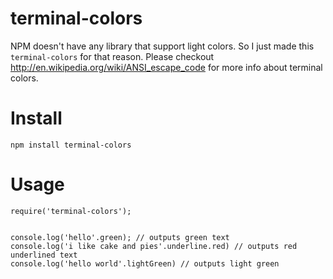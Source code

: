 terminal-colors
===============

NPM doesn't have any library that support light colors. So I just made this `terminal-colors` for that reason. 
Please checkout http://en.wikipedia.org/wiki/ANSI_escape_code for more info about terminal colors.

# Install
```
npm install terminal-colors
```

# Usage

```
require('terminal-colors');


console.log('hello'.green); // outputs green text
console.log('i like cake and pies'.underline.red) // outputs red underlined text
console.log('hello world'.lightGreen) // outputs light green
```
